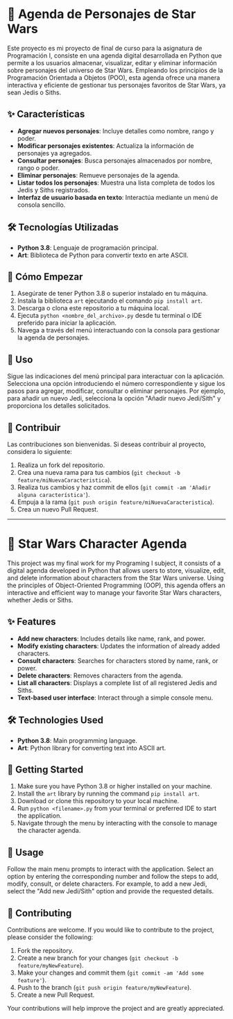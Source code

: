 # 🌌 Agenda de Personajes de Star Wars

Este proyecto es mi proyecto de final de curso para la asignatura de Programación I, consiste en una agenda digital desarrollada en Python que permite a los usuarios almacenar, visualizar, editar y eliminar información sobre personajes del universo de Star Wars. Empleando los principios de la Programación Orientada a Objetos (POO), esta agenda ofrece una manera interactiva y eficiente de gestionar tus personajes favoritos de Star Wars, ya sean Jedis o Siths.

## ✨ Características

- **Agregar nuevos personajes**: Incluye detalles como nombre, rango y poder.
- **Modificar personajes existentes**: Actualiza la información de personajes ya agregados.
- **Consultar personajes**: Busca personajes almacenados por nombre, rango o poder.
- **Eliminar personajes**: Remueve personajes de la agenda.
- **Listar todos los personajes**: Muestra una lista completa de todos los Jedis y Siths registrados.
- **Interfaz de usuario basada en texto**: Interactúa mediante un menú de consola sencillo.

## 🛠 Tecnologías Utilizadas

- **Python 3.8**: Lenguaje de programación principal.
- **Art**: Biblioteca de Python para convertir texto en arte ASCII.

## 🚀 Cómo Empezar

1. Asegúrate de tener Python 3.8 o superior instalado en tu máquina.
2. Instala la biblioteca `art` ejecutando el comando `pip install art`.
3. Descarga o clona este repositorio a tu máquina local.
4. Ejecuta `python <nombre_del_archivo>.py` desde tu terminal o IDE preferido para iniciar la aplicación.
5. Navega a través del menú interactuando con la consola para gestionar la agenda de personajes.

## 📖 Uso

Sigue las indicaciones del menú principal para interactuar con la aplicación. Selecciona una opción introduciendo el número correspondiente y sigue los pasos para agregar, modificar, consultar o eliminar personajes. Por ejemplo, para añadir un nuevo Jedi, selecciona la opción "Añadir nuevo Jedi/Sith" y proporciona los detalles solicitados.

## 👥 Contribuir

Las contribuciones son bienvenidas. Si deseas contribuir al proyecto, considera lo siguiente:

1. Realiza un fork del repositorio.
2. Crea una nueva rama para tus cambios (`git checkout -b feature/miNuevaCaracteristica`).
3. Realiza tus cambios y haz commit de ellos (`git commit -am 'Añadir alguna característica'`).
4. Empuja a la rama (`git push origin feature/miNuevaCaracteristica`).
5. Crea un nuevo Pull Request.

---

# 🌌 Star Wars Character Agenda

This project was my final work for my Programing I subject, it consists of a digital agenda developed in Python that allows users to store, visualize, edit, and delete information about characters from the Star Wars universe. Using the principles of Object-Oriented Programming (OOP), this agenda offers an interactive and efficient way to manage your favorite Star Wars characters, whether Jedis or Siths.

## ✨ Features

- **Add new characters**: Includes details like name, rank, and power.
- **Modify existing characters**: Updates the information of already added characters.
- **Consult characters**: Searches for characters stored by name, rank, or power.
- **Delete characters**: Removes characters from the agenda.
- **List all characters**: Displays a complete list of all registered Jedis and Siths.
- **Text-based user interface**: Interact through a simple console menu.

## 🛠 Technologies Used

- **Python 3.8**: Main programming language.
- **Art**: Python library for converting text into ASCII art.

## 🚀 Getting Started

1. Make sure you have Python 3.8 or higher installed on your machine.
2. Install the `art` library by running the command `pip install art`.
3. Download or clone this repository to your local machine.
4. Run `python <filename>.py` from your terminal or preferred IDE to start the application.
5. Navigate through the menu by interacting with the console to manage the character agenda.

## 📖 Usage

Follow the main menu prompts to interact with the application. Select an option by entering the corresponding number and follow the steps to add, modify, consult, or delete characters. For example, to add a new Jedi, select the "Add new Jedi/Sith" option and provide the requested details.

## 👥 Contributing

Contributions are welcome. If you would like to contribute to the project, please consider the following:

1. Fork the repository.
2. Create a new branch for your changes (`git checkout -b feature/myNewFeature`).
3. Make your changes and commit them (`git commit -am 'Add some feature'`).
4. Push to the branch (`git push origin feature/myNewFeature`).
5. Create a new Pull Request.

Your contributions will help improve the project and are greatly appreciated.

